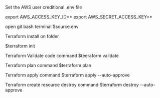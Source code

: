 Set the AWS user creditional .env file

export AWS_ACCESS_KEY_ID=*
export AWS_SECRET_ACCESS_KEY=*

open git bash terminal
$source.env

Terraform install on folder



$terraform init

Terraform Validate code command
$teeraform validate

Terraform plan command
$terraform plan

Terraform apply command
$terraform apply --auto-approve

Terraform create resource destroy command
$terraform destroy --auto-approve

